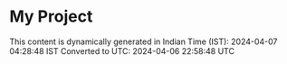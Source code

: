 # My Project

This content is dynamically generated in Indian Time (IST): 2024-04-07 04:28:48 IST
Converted to UTC: 2024-04-06 22:58:48 UTC
